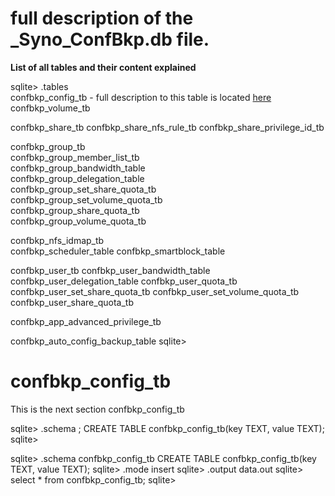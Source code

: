 # full description of the _Syno_ConfBkp.db file. 

**List of all tables and their content explained**

sqlite> .tables  
confbkp_config_tb - full description to this table is located [here](#confbkp_config_tb)  
confbkp_volume_tb

confbkp_share_tb
confbkp_share_nfs_rule_tb
confbkp_share_privilege_id_tb

confbkp_group_tb                   
confbkp_group_member_list_tb       
confbkp_group_bandwidth_table      
confbkp_group_delegation_table     
confbkp_group_set_share_quota_tb   
confbkp_group_set_volume_quota_tb  
confbkp_group_share_quota_tb       
confbkp_group_volume_quota_tb      

confbkp_nfs_idmap_tb               
confbkp_scheduler_table
confbkp_smartblock_table

confbkp_user_tb
confbkp_user_bandwidth_table
confbkp_user_delegation_table
confbkp_user_quota_tb
confbkp_user_set_share_quota_tb
confbkp_user_set_volume_quota_tb
confbkp_user_share_quota_tb

confbkp_app_advanced_privilege_tb

confbkp_auto_config_backup_table
sqlite>





# confbkp_config_tb  

This is the next section 
confbkp_config_tb

sqlite> .schema ;
CREATE TABLE confbkp_config_tb(key TEXT, value TEXT);
sqlite>

sqlite> .schema confbkp_config_tb
CREATE TABLE confbkp_config_tb(key TEXT, value TEXT);
sqlite> .mode insert
sqlite> .output data.out
sqlite> select * from confbkp_config_tb;
sqlite>
